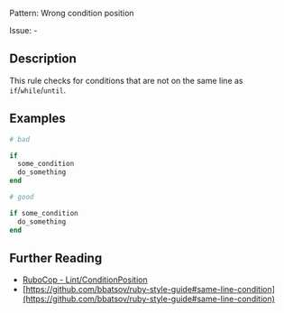 Pattern: Wrong condition position

Issue: -

## Description

This rule checks for conditions that are not on the same line as `if`/`while`/`until`.

## Examples

```ruby
# bad

if
  some_condition
  do_something
end
```
```ruby
# good

if some_condition
  do_something
end
```

## Further Reading

* [RuboCop - Lint/ConditionPosition](https://rubocop.readthedocs.io/en/latest/cops_lint/#lintconditionposition)
* [https://github.com/bbatsov/ruby-style-guide#same-line-condition](https://github.com/bbatsov/ruby-style-guide#same-line-condition)
